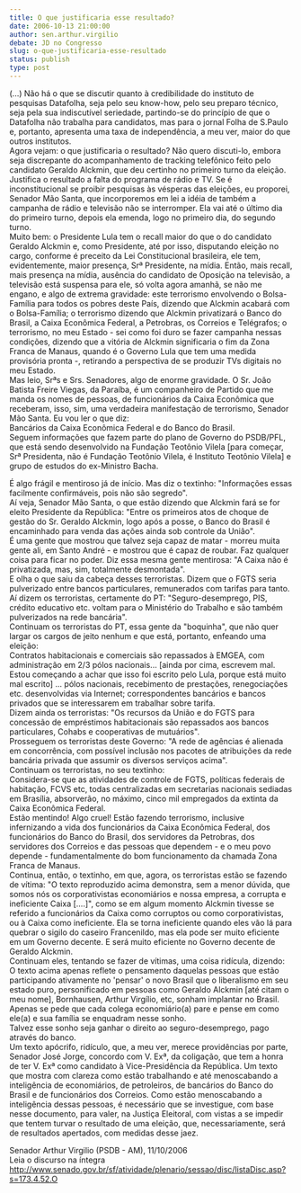 ```yaml
---
title: O que justificaria esse resultado?
date: 2006-10-13 21:00:00
author: sen.arthur.virgilio
debate: JD no Congresso
slug: o-que-justificaria-esse-resultado
status: publish 
type: post
---
```


(...) Não há o que se discutir quanto à credibilidade do instituto de pesquisas Datafolha, seja pelo seu know-how, pelo seu preparo técnico, seja pela sua indiscutível seriedade, partindo-se do princípio de que o Datafolha não trabalha para candidatos, mas para o jornal Folha de S.Paulo e, portanto, apresenta uma taxa de independência, a meu ver, maior do que outros institutos.   
Agora vejam: o que justificaria o resultado? Não quero discuti-lo, embora seja discrepante do acompanhamento de tracking telefônico feito pelo candidato Geraldo Alckmin, que deu certinho no primeiro turno da eleição. Justifica o resultado a falta do programa de rádio e TV. Se é inconstitucional se proibir pesquisas às vésperas das eleições, eu proporei, Senador Mão Santa, que incorporemos em lei a idéia de também a campanha de rádio e televisão não se interromper. Ela vai até o último dia do primeiro turno, depois ela emenda, logo no primeiro dia, do segundo turno.   
Muito bem: o Presidente Lula tem o recall maior do que o do candidato Geraldo Alckmin e, como Presidente, até por isso, disputando eleição no cargo, conforme é preceito da Lei Constitucional brasileira, ele tem, evidentemente, maior presença, Srª Presidente, na mídia. Então, mais recall, mais presença na mídia, ausência do candidato de Oposição na televisão, a televisão está suspensa para ele, só volta agora amanhã, se não me engano, e algo de extrema gravidade: este terrorismo envolvendo o Bolsa-Família para todos os pobres deste País, dizendo que Alckmin acabará com o Bolsa-Família; o terrorismo dizendo que Alckmin privatizará o Banco do Brasil, a Caixa Econômica Federal, a Petrobras, os Correios e Telégrafos; o terrorismo, no meu Estado - sei como foi duro se fazer campanha nessas condições, dizendo que a vitória de Alckmin significaria o fim da Zona Franca de Manaus, quando é o Governo Lula que tem uma medida provisória pronta -, retirando a perspectiva de se produzir TVs digitais no meu Estado.  
Mas leio, Srªs e Srs. Senadores, algo de enorme gravidade. O Sr. João Batista Freire Viegas, da Paraíba, é um companheiro de Partido que me manda os nomes de pessoas, de funcionários da Caixa Econômica que receberam, isso, sim, uma verdadeira manifestação de terrorismo, Senador Mão Santa. Eu vou ler o que diz:  
Bancários da Caixa Econômica Federal e do Banco do Brasil.  
Seguem informações que fazem parte do plano de Governo do PSDB/PFL, que está sendo desenvolvido na Fundação Teotônio Vilela [para começar, Srª Presidenta, não é Fundação Teotônio Vilela, é Instituto Teotônio Vilela] e grupo de estudos do ex-Ministro Bacha.


É algo frágil e mentiroso já de início. Mas diz o textinho: "Informações essas facilmente confirmáveis, pois não são segredo".  
Aí veja, Senador Mão Santa, o que estão dizendo que Alckmin fará se for eleito Presidente da República: "Entre os primeiros atos de choque de gestão do Sr. Geraldo Alckmin, logo após a posse, o Banco do Brasil é encaminhado para venda das ações ainda sob controle da União".  
É uma gente que mostrou que talvez seja capaz de matar - morreu muita gente ali, em Santo André - e mostrou que é capaz de roubar. Faz qualquer coisa para ficar no poder. Diz essa mesma gente mentirosa: "A Caixa não é privatizada, mas, sim, totalmente desmontada".  
E olha o que saiu da cabeça desses terroristas. Dizem que o FGTS seria pulverizado entre bancos particulares, remunerados com tarifas para tanto.  
Aí dizem os terroristas, certamente do PT: "Seguro-desemprego, PIS, crédito educativo etc. voltam para o Ministério do Trabalho e são também pulverizados na rede bancária".  
Continuam os terroristas do PT, essa gente da "boquinha", que não quer largar os cargos de jeito nenhum e que está, portanto, enfeando uma eleição:   
Contratos habitacionais e comerciais são repassados à EMGEA, com administração em 2/3 pólos nacionais... [ainda por cima, escrevem mal. Estou começando a achar que isso foi escrito pelo Lula, porque está muito mal escrito] ... pólos nacionais, recebimento de prestações, renegociações etc. desenvolvidas via Internet; correspondentes bancários e bancos privados que se interessarem em trabalhar sobre tarifa.   
Dizem ainda os terroristas: "Os recursos da União e do FGTS para concessão de empréstimos habitacionais são repassados aos bancos particulares, Cohabs e cooperativas de mutuários".  
Prosseguem os terroristas deste Governo: "A rede de agências é alienada em concorrência, com possível inclusão nos pacotes de atribuições da rede bancária privada que assumir os diversos serviços acima".  
Continuam os terroristas, no seu textinho:   
Considera-se que as atividades de controle de FGTS, políticas federais de habitação, FCVS etc, todas centralizadas em secretarias nacionais sediadas em Brasília, absorverão, no máximo, cinco mil empregados da extinta da Caixa Econômica Federal.   
Estão mentindo! Algo cruel! Estão fazendo terrorismo, inclusive infernizando a vida dos funcionários da Caixa Econômica Federal, dos funcionários do Banco do Brasil, dos servidores da Petrobras, dos servidores dos Correios e das pessoas que dependem - e o meu povo depende - fundamentalmente do bom funcionamento da chamada Zona Franca de Manaus.  
Continua, então, o textinho, em que, agora, os terroristas estão se fazendo de vítima: "O texto reproduzido acima demonstra, sem a menor dúvida, que somos nós os corporativistas economiários e nossa empresa, a corrupta e ineficiente Caixa [....]", como se em algum momento Alckmin tivesse se referido a funcionários da Caixa como corruptos ou como corporativistas, ou à Caixa como ineficiente. Ela se torna ineficiente quando eles vão lá para quebrar o sigilo do caseiro Francenildo, mas ela pode ser muito eficiente em um Governo decente. E será muito eficiente no Governo decente de Geraldo Alckmin.   
Continuam eles, tentando se fazer de vítimas, uma coisa ridícula, dizendo:   
O texto acima apenas reflete o pensamento daquelas pessoas que estão participando ativamente no 'pensar' o novo Brasil que o liberalismo em seu estado puro, personificado em pessoas como Geraldo Alckmin [até citam o meu nome], Bornhausen, Arthur Virgílio, etc, sonham implantar no Brasil.  
Apenas se pede que cada colega economiário(a) pare e pense em como ele(a) e sua família se enquadram nesse sonho.   
Talvez esse sonho seja ganhar o direito ao seguro-desemprego, pago através do banco.   
Um texto apócrifo, ridículo, que, a meu ver, merece providências por parte, Senador José Jorge, concordo com V. Exª, da coligação, que tem a honra de ter V. Exª como candidato à Vice-Presidência da República. Um texto que mostra com clareza como estão trabalhando e até menoscabando a inteligência de economiários, de petroleiros, de bancários do Banco do Brasil e de funcionários dos Correios. Como estão menoscabando a inteligência dessas pessoas, é necessário que se investigue, com base nesse documento, para valer, na Justiça Eleitoral, com vistas a se impedir que tentem turvar o resultado de uma eleição, que, necessariamente, será de resultados apertados, com medidas desse jaez.


  
Senador Arthur Virgilio (PSDB - AM), 11/10/2006  
Leia o discurso na íntegra <http://www.senado.gov.br/sf/atividade/plenario/sessao/disc/listaDisc.asp?s=173.4.52.O>


 


